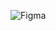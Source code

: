 
![Figma]([https://github.com/cicatriz-dev/home-hub/assets/16566846/4d2bcbb4-d356-4298-ae90-82f796a64b29](https://www.figma.com/proto/FXrKMz0gxIwN7rT8KOWqKG/HomeHub-%7C-Forma%C3%A7%C3%A3o-Micro-front-end?t=rh99qwhrEkVgq6Sx-1))
